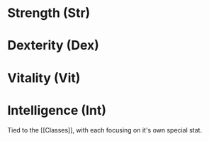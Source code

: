 # Strength (Str)
# Dexterity (Dex)
# Vitality (Vit)
# Intelligence (Int)

Tied to the [[Classes]], with each focusing on it's own special stat.
